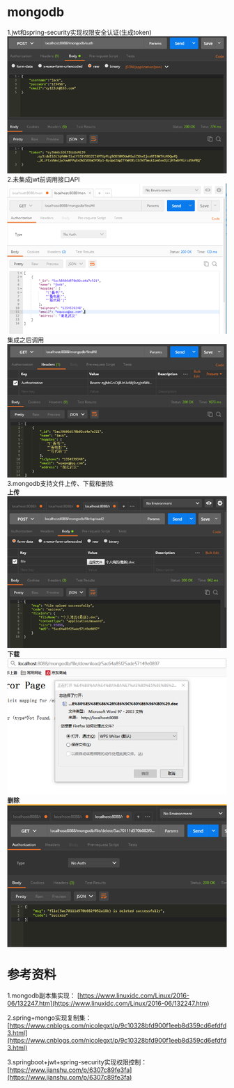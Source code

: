 # mongodb
1.jwt和spring-security实现权限安全认证(生成token)
![Image_text](https://github.com/doraemon4/mongodb/blob/master/%E8%BF%90%E8%A1%8C%E6%88%AA%E5%9B%BE/auth.png)  
2.未集成jwt前调用接口API
![Image_text](https://github.com/doraemon4/mongodb/blob/master/%E8%BF%90%E8%A1%8C%E6%88%AA%E5%9B%BE/query.png)  
集成之后调用  
![Image_text](https://github.com/doraemon4/mongodb/blob/master/%E8%BF%90%E8%A1%8C%E6%88%AA%E5%9B%BE/token.png)  
3.mongodb支持文件上传、下载和删除  
**上传**  
![Image_text](https://github.com/doraemon4/mongodb/blob/master/%E8%BF%90%E8%A1%8C%E6%88%AA%E5%9B%BE/upload.png)  
**下载**  
![Image_text](https://github.com/doraemon4/mongodb/blob/master/%E8%BF%90%E8%A1%8C%E6%88%AA%E5%9B%BE/download.png)   
**删除**   
![Image_text](https://github.com/doraemon4/mongodb/blob/master/%E8%BF%90%E8%A1%8C%E6%88%AA%E5%9B%BE/delete.png)   

# 参考资料

1.mongodb副本集实现：
[https://www.linuxidc.com/Linux/2016-06/132247.htm](https://www.linuxidc.com/Linux/2016-06/132247.htm)

2.spring+mongo实现复制集：
[https://www.cnblogs.com/nicolegxt/p/9c10328bfd900f1eeb8d359cd6efdfd3.html](https://www.cnblogs.com/nicolegxt/p/9c10328bfd900f1eeb8d359cd6efdfd3.html)

3.springboot+jwt+spring-security实现权限控制：
[https://www.jianshu.com/p/6307c89fe3fa](https://www.jianshu.com/p/6307c89fe3fa)
